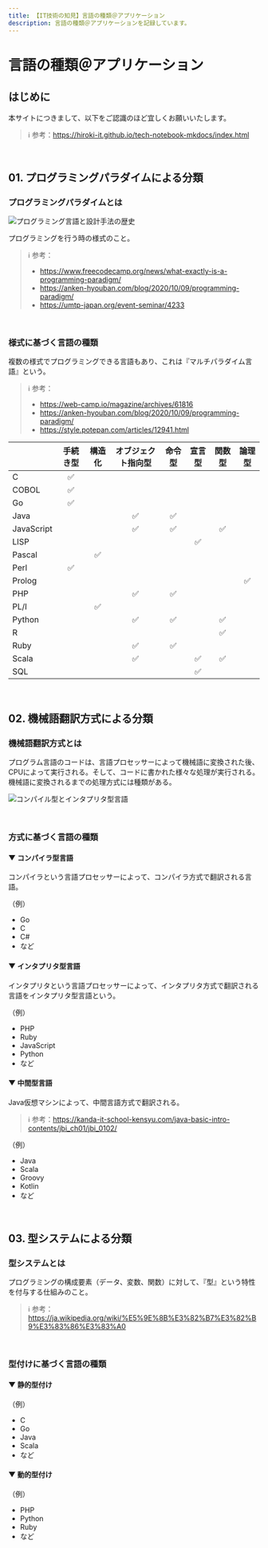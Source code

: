 ```yaml
---
title: 【IT技術の知見】言語の種類＠アプリケーション
description: 言語の種類＠アプリケーションを記録しています。
---
```


# 言語の種類＠アプリケーション

## はじめに

本サイトにつきまして、以下をご認識のほど宜しくお願いいたします。

> ℹ️ 参考：https://hiroki-it.github.io/tech-notebook-mkdocs/index.html

<br>

## 01. プログラミングパラダイムによる分類

### プログラミングパラダイムとは

![プログラミング言語と設計手法の歴史](https://raw.githubusercontent.com/hiroki-it/tech-notebook/master/images/プログラミング言語と設計手法の歴史.png)

プログラミングを行う時の様式のこと。

> ℹ️ 参考：
>
> - https://www.freecodecamp.org/news/what-exactly-is-a-programming-paradigm/
> - https://anken-hyouban.com/blog/2020/10/09/programming-paradigm/
> - https://umtp-japan.org/event-seminar/4233

<br>

### 様式に基づく言語の種類

複数の様式でプログラミングできる言語もあり、これは『マルチパラダイム言語』という。

> ℹ️ 参考：
>
> - https://web-camp.io/magazine/archives/61816
> - https://anken-hyouban.com/blog/2020/10/09/programming-paradigm/
> - https://style.potepan.com/articles/12941.html

|            | 手続き型  | 構造化 | オブジェクト指向型 | 命令型 | 宣言型 | 関数型 | 論理型 |
|------------|:------:|:-----:|:-----------:|:-----:|:-----:|:-----:|:-----:|
| C          | ✅     |     |           |     |     |     |     |
| COBOL      | ✅     |     |           |     |     |     |     |
| Go         | ✅     |     |           |     |     |     |     |
| Java       |       |     | ✅         | ✅   |     |     |     |
| JavaScript |       |     | ✅         | ✅   |     | ✅   |     |
| LISP       |       |     |           |     | ✅   |     |     |
| Pascal     |       | ✅   |           |     |     |     |     |
| Perl       | ✅     |     |           |     |     |     |     |
| Prolog     |       |     |           |     |     |     | ✅   |
| PHP        |       |     | ✅         | ✅   |     |     |     |
| PL/I       |       | ✅   |           |     |     |     |     |
| Python     |       |     | ✅         | ✅   |     | ✅   |     |
| R          |       |     |           |     |     | ✅   |     |
| Ruby       |       |     | ✅         | ✅   |     |     |     |
| Scala      |       |     | ✅         |     | ✅   | ✅   |     |
| SQL        |       |     |           |     | ✅   |     |     |

<br>

## 02. 機械語翻訳方式による分類

### 機械語翻訳方式とは

プログラム言語のコードは、言語プロセッサーによって機械語に変換された後、CPUによって実行される。そして、コードに書かれた様々な処理が実行される。機械語に変換されるまでの処理方式には種類がある。

![コンパイル型とインタプリタ型言語](https://raw.githubusercontent.com/hiroki-it/tech-notebook/master/images/コンパイル型とインタプリタ型言語.jpg)

<br>

### 方式に基づく言語の種類

#### ▼ コンパイラ型言語

コンパイラという言語プロセッサーによって、コンパイラ方式で翻訳される言語。

（例）

- Go
- C
- C#
- など

#### ▼ インタプリタ型言語

インタプリタという言語プロセッサーによって、インタプリタ方式で翻訳される言語をインタプリタ型言語という。

（例）

- PHP
- Ruby
- JavaScript
- Python
- など

#### ▼ 中間型言語

Java仮想マシンによって、中間言語方式で翻訳される。

> ℹ️ 参考：https://kanda-it-school-kensyu.com/java-basic-intro-contents/jbi_ch01/jbi_0102/

（例）

- Java
- Scala
- Groovy
- Kotlin
- など

<br>

## 03. 型システムによる分類

### 型システムとは

プログラミングの構成要素（データ、変数、関数）に対して、『型』という特性を付与する仕組みのこと。

> ℹ️ 参考：https://ja.wikipedia.org/wiki/%E5%9E%8B%E3%82%B7%E3%82%B9%E3%83%86%E3%83%A0

<br>

### 型付けに基づく言語の種類

#### ▼ 静的型付け

（例）

- C
- Go
- Java
- Scala
- など

#### ▼ 動的型付け

（例）

- PHP
- Python
- Ruby
- など

<br>



